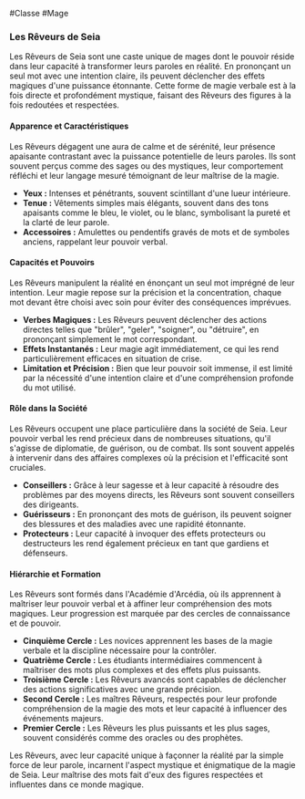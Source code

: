 #Classe #Mage
### Les Rêveurs de Seia

Les Rêveurs de Seia sont une caste unique de mages dont le pouvoir réside dans leur capacité à transformer leurs paroles en réalité. En prononçant un seul mot avec une intention claire, ils peuvent déclencher des effets magiques d'une puissance étonnante. Cette forme de magie verbale est à la fois directe et profondément mystique, faisant des Rêveurs des figures à la fois redoutées et respectées.

#### Apparence et Caractéristiques

Les Rêveurs dégagent une aura de calme et de sérénité, leur présence apaisante contrastant avec la puissance potentielle de leurs paroles. Ils sont souvent perçus comme des sages ou des mystiques, leur comportement réfléchi et leur langage mesuré témoignant de leur maîtrise de la magie.

- **Yeux :** Intenses et pénétrants, souvent scintillant d'une lueur intérieure.
- **Tenue :** Vêtements simples mais élégants, souvent dans des tons apaisants comme le bleu, le violet, ou le blanc, symbolisant la pureté et la clarté de leur parole.
- **Accessoires :** Amulettes ou pendentifs gravés de mots et de symboles anciens, rappelant leur pouvoir verbal.

#### Capacités et Pouvoirs

Les Rêveurs manipulent la réalité en énonçant un seul mot imprégné de leur intention. Leur magie repose sur la précision et la concentration, chaque mot devant être choisi avec soin pour éviter des conséquences imprévues.

- **Verbes Magiques :** Les Rêveurs peuvent déclencher des actions directes telles que "brûler", "geler", "soigner", ou "détruire", en prononçant simplement le mot correspondant.
- **Effets Instantanés :** Leur magie agit immédiatement, ce qui les rend particulièrement efficaces en situation de crise.
- **Limitation et Précision :** Bien que leur pouvoir soit immense, il est limité par la nécessité d'une intention claire et d'une compréhension profonde du mot utilisé.

#### Rôle dans la Société

Les Rêveurs occupent une place particulière dans la société de Seia. Leur pouvoir verbal les rend précieux dans de nombreuses situations, qu'il s'agisse de diplomatie, de guérison, ou de combat. Ils sont souvent appelés à intervenir dans des affaires complexes où la précision et l'efficacité sont cruciales.

- **Conseillers :** Grâce à leur sagesse et à leur capacité à résoudre des problèmes par des moyens directs, les Rêveurs sont souvent conseillers des dirigeants.
- **Guérisseurs :** En prononçant des mots de guérison, ils peuvent soigner des blessures et des maladies avec une rapidité étonnante.
- **Protecteurs :** Leur capacité à invoquer des effets protecteurs ou destructeurs les rend également précieux en tant que gardiens et défenseurs.

#### Hiérarchie et Formation

Les Rêveurs sont formés dans l'Académie d'Arcédia, où ils apprennent à maîtriser leur pouvoir verbal et à affiner leur compréhension des mots magiques. Leur progression est marquée par des cercles de connaissance et de pouvoir.

- **Cinquième Cercle :** Les novices apprennent les bases de la magie verbale et la discipline nécessaire pour la contrôler.
- **Quatrième Cercle :** Les étudiants intermédiaires commencent à maîtriser des mots plus complexes et des effets plus puissants.
- **Troisième Cercle :** Les Rêveurs avancés sont capables de déclencher des actions significatives avec une grande précision.
- **Second Cercle :** Les maîtres Rêveurs, respectés pour leur profonde compréhension de la magie des mots et leur capacité à influencer des événements majeurs.
- **Premier Cercle :** Les Rêveurs les plus puissants et les plus sages, souvent considérés comme des oracles ou des prophètes.

Les Rêveurs, avec leur capacité unique à façonner la réalité par la simple force de leur parole, incarnent l'aspect mystique et énigmatique de la magie de Seia. Leur maîtrise des mots fait d'eux des figures respectées et influentes dans ce monde magique.